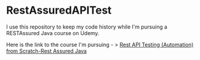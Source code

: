 # RestAssuredAPITest

I use this repository to keep my code history while I'm pursuing a RESTAssured Java course on Udemy.

Here is the link to the course I'm pursuing - > [Rest API Testing (Automation) from Scratch-Rest Assured Java](https://www.udemy.com/course/rest-api-automation-testing-rest-assured/)
